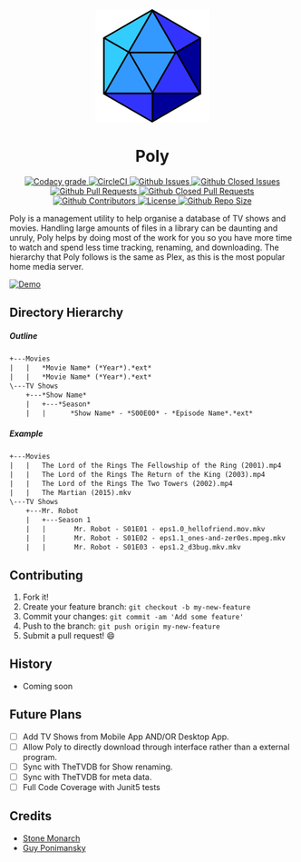 <p align="center">
  <a href="https://voidustries.github.io/Poly_Project/" target="_blank" rel="noopener noreferrer">
    <img width="200" src="https://github.com/Voidustries/Poly/blob/master/src/main/resources/Icon.png" alt="Poly logo">
  </a>
</p>

<h1 align="center">Poly</h1>

<p align="center">
  <a href="https://www.codacy.com/app/ponimansky.guy/Poly?utm_source=github.com&amp;utm_medium=referral&amp;utm_content=Voidustries/Poly&amp;utm_campaign=Badge_Grade">
    <img src="https://img.shields.io/codacy/grade/0330000d284043f19a126cada035d410.svg?style=flat-square" alt="Codacy grade">
  </a>
  <a href="https://circleci.com/gh/Voidustries/Poly/tree/Poly-Version-0.1-UNSTABLE">
    <img src="https://img.shields.io/circleci/project/github/Voidustries/Poly.svg?style=flat-square" alt="CircleCI">
  </a>
  <a href="https://github.com/Voidustries/Poly/issues">
    <img src="https://img.shields.io/github/issues-raw/voidustries/poly.svg?style=flat-square" alt="Github Issues">
  </a>
  <a href="https://github.com/Voidustries/Poly/issues">
    <img src="https://img.shields.io/github/issues-closed-raw/voidustries/poly.svg?style=flat-square" alt="Github Closed Issues">
  </a>
  <a href="https://github.com/Voidustries/Poly/pulls">
    <img src="https://img.shields.io/github/issues-pr-raw/voidustries/poly.svg?style=flat-square" alt="Github Pull Requests">
  </a>
  <a href="https://github.com/Voidustries/Poly/pulls">
    <img src="https://img.shields.io/github/issues-pr-closed-raw/voidustries/poly.svg?style=flat-square" alt="Github Closed Pull Requests">
  </a>
  <a href="https://github.com/Voidustries/Poly/graphs/contributors">
    <img src="https://img.shields.io/github/contributors/voidustries/poly.svg?style=flat-square" alt="Github Contributors">
  </a>
  <a href="https://github.com/Voidustries/Poly/blob/master/LICENSE">
    <img src="https://img.shields.io/github/license/voidustries/poly.svg?style=flat-square" alt="License">
  </a>
  <a href="https://github.com/Voidustries/Poly">
    <img src="https://img.shields.io/github/repo-size/voidustries/poly.svg?style=flat-square" alt="Github Repo Size">
  </a>
</p>

Poly is a management utility to help organise a database of TV shows and movies. Handling large amounts of files in a
library can be daunting and unruly, Poly helps by doing most of the work for you so you have more time to watch and 
spend less time tracking, renaming, and downloading. The hierarchy that Poly follows is the same as Plex, as this is the 
most popular home media server.   

[![Demo](http://thumbs.gfycat.com/TornFoolishAlbino-size_restricted.gif)](https://gfycat.com/gifs/detail/TornFoolishAlbino)

## Directory Hierarchy


##### Outline
```
+---Movies
|   |   *Movie Name* (*Year*).*ext*
|   |   *Movie Name* (*Year*).*ext*
\---TV Shows
    +---*Show Name*
    |   +---*Season*
    |   |      *Show Name* - *S00E00* - *Episode Name*.*ext*
```

##### Example
```
+---Movies
|   |   The Lord of the Rings The Fellowship of the Ring (2001).mp4
|   |   The Lord of the Rings The Return of the King (2003).mp4
|   |   The Lord of the Rings The Two Towers (2002).mp4
|   |   The Martian (2015).mkv
\---TV Shows
    +---Mr. Robot
    |   +---Season 1
    |   |       Mr. Robot - S01E01 - eps1.0_hellofriend.mov.mkv
    |   |       Mr. Robot - S01E02 - eps1.1_ones-and-zer0es.mpeg.mkv
    |   |       Mr. Robot - S01E03 - eps1.2_d3bug.mkv.mkv
```

## Contributing

1. Fork it!
2. Create your feature branch: `git checkout -b my-new-feature`
3. Commit your changes: `git commit -am 'Add some feature'`
4. Push to the branch: `git push origin my-new-feature`
5. Submit a pull request! :smile:

## History

* Coming soon

## Future Plans

- [ ] Add TV Shows from Mobile App AND/OR Desktop App.
- [ ] Allow Poly to directly download through interface rather than a external program.
- [ ] Sync with TheTVDB for Show renaming.
- [ ] Sync with TheTVDB for meta data.
- [ ] Full Code Coverage with Junit5 tests

## Credits

* [Stone Monarch](https://github.com/StoneMonarch)
* [Guy Ponimansky](https://github.com/gponimansky)
